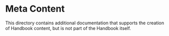 # Meta Content

This directory contains additional documentation that supports the creation of Handbook content, but is not part of the Handbook itself.

